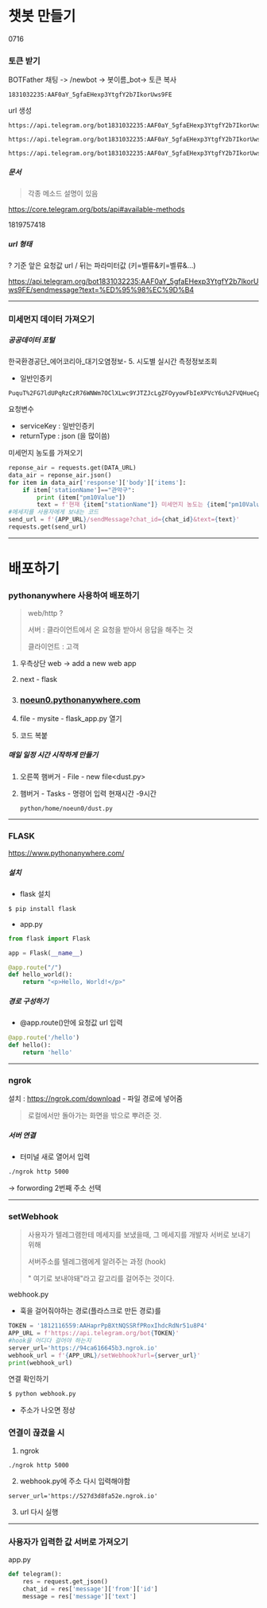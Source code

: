 # 챗봇 만들기

0716

### 토큰 받기

BOTFather 채팅 -> /newbot -> 봇이름_bot-> 토큰 복사

```
1831032235:AAF0aY_5gfaEHexp3YtgfY2b7IkorUws9FE
```

url 생성

```
https://api.telegram.org/bot1831032235:AAF0aY_5gfaEHexp3YtgfY2b7IkorUws9FE/METHOD_NAME
```

```
https://api.telegram.org/bot1831032235:AAF0aY_5gfaEHexp3YtgfY2b7IkorUws9FE/getME
```

```
https://api.telegram.org/bot1831032235:AAF0aY_5gfaEHexp3YtgfY2b7IkorUws9FE/getUpdate
```



##### 문서 

> 각종 메소드 설명이 있음

https://core.telegram.org/bots/api#available-methods

1819757418

##### url 형태

? 기준 앞은 요청값 url / 뒤는 파라미터값 (키=벨류&키=벨류&...)

https://api.telegram.org/bot1831032235:AAF0aY_5gfaEHexp3YtgfY2b7IkorUws9FE/sendmessage?text=%ED%95%98%EC%9D%B4





-----

### 미세먼지 데이터 가져오기

##### 공공데이터 포털

한국환경공단_에어코리아_대기오염정보- 5. 시도별 실시간 측정정보조회

- 일반인증키

```
PuquT%2FG7ldUPqRzCzR76WNWm7OClXLwc9YJTZJcLgZFOyyowFbIeXPVcY6u%2FVQHueCpBkLZj9GoPXjP2SKYZKA%3D%3D
```

요청변수

- serviceKey : 일반인증키
- returnType : json (을 많이씀)



미세먼지 농도를 가져오기

```python
reponse_air = requests.get(DATA_URL)
data_air = reponse_air.json()
for item in data_air['response']['body']['items']:
    if item['stationName']=="관악구":
        print (item["pm10Value"])
        text = f'현재 {item["stationName"]} 미세먼지 농도는 {item["pm10Value"]} 입니다'
#메세지를 사용자에게 보내는 코드
send_url = f'{APP_URL}/sendMessage?chat_id={chat_id}&text={text}'
requests.get(send_url)

```



---

# 배포하기



### pythonanywhere 사용하여 배포하기

> web/http ?
>
> 서버 : 클라이언트에서 온 요청을 받아서 응답을 해주는 것
>
> 클라이언트 : 고객

1. 우측상단 web -> add a new web app

2. next - flask

3. ### [noeun0.pythonanywhere.com](http://noeun0.pythonanywhere.com/)

4. file - mysite - flask_app.py 열기
5.  코드 복붙

##### 매일 일정 시간 시작하게 만들기

1. 오른쪽 햄버거 - File - new file<dust.py>

2. 햄버거 - Tasks - 명령어 입력 현재시간 -9시간

   ```
   python/home/noeun0/dust.py
   ```

---

### FLASK

https://www.pythonanywhere.com/

##### 설치

- flask 설치

```bash
$ pip install flask
```

- app.py 

```python
from flask import Flask

app = Flask(__name__)

@app.route("/")
def hello_world():
    return "<p>Hello, World!</p>"
```



##### 경로 구성하기

- @app.route()안에 요청값 url 입력

```python
@app.route('/hello')
def hello():
	return 'hello'
```



---

### ngrok

설치 : https://ngrok.com/download - 파일 경로에 넣어줌

> 로컬에서만 돌아가는 화면을 밖으로 뿌려준 것.



##### 서버 연결

- 터미널 새로 열어서 입력

```bash
./ngrok http 5000
```

-> forwording 2번째 주소 선택



----

### setWebhook

>  사용자가 텔레그램한테 메세지를 보냈을때, 그 메세지를 개발자 서버로 보내기 위해
>
> 서버주소를 텔레그램에게 알려주는 과정 (hook) 
>
> " 여기로 보내야돼"라고 갈고리를 걸어주는 것이다.





webhook.py

- 훅을 걸어줘야하는 경로(플라스크로 만든 경로)를 

```python
TOKEN = '1812116559:AAHaprPpBXtNQSSRfPRoxIhdcRdNr51u8P4'
APP_URL = f'https://api.telegram.org/bot{TOKEN}'
#hook을 어디다 걸어야 하는지
server_url='https://94ca616645b3.ngrok.io'
webhook_url = f'{APP_URL}/setWebhook?url={server_url}'
print(webhook_url)
```

연결 확인하기

```bash
$ python webhook.py
```

-  주소가 나오면 정상



### 연결이 끊겼을 시

1. ngrok

```
./ngrok http 5000
```

2. webhook.py에 주소 다시 입력해야함

```
server_url='https://527d3d8fa52e.ngrok.io'
```

3. url 다시 실행



---

### 사용자가 입력한 값 서버로 가져오기

app.py

```python
def telegram():
    res = request.get_json()
    chat_id = res['message']['from']['id']
    message = res['message']['text']

```

